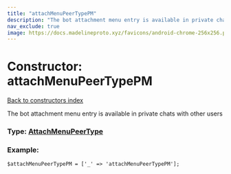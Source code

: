 ```yaml
---
title: "attachMenuPeerTypePM"
description: "The bot attachment menu entry is available in private chats with other users"
nav_exclude: true
image: https://docs.madelineproto.xyz/favicons/android-chrome-256x256.png
---
```

# Constructor: attachMenuPeerTypePM  
[Back to constructors index](/API_docs/constructors/index.html)



The bot attachment menu entry is available in private chats with other users




### Type: [AttachMenuPeerType](/API_docs/types/AttachMenuPeerType.html)


### Example:

```
$attachMenuPeerTypePM = ['_' => 'attachMenuPeerTypePM'];
```  
